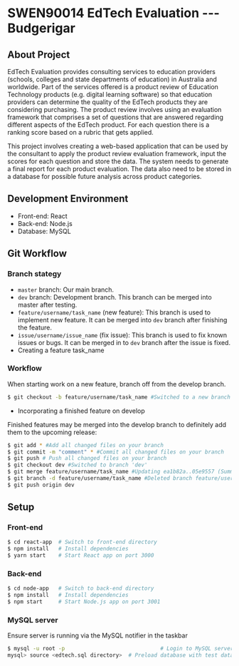 # SWEN90014 EdTech Evaluation --- Budgerigar
## About Project
EdTech Evaluation provides consulting services to education providers (schools, colleges and state departments of education) in Australia and worldwide. Part of the services offered is a product review of Education Technology products (e.g. digital learning software) so that education providers can determine the quality of the EdTech products they are considering purchasing. The product review involves using an evaluation framework that comprises a set of questions that are answered regarding different aspects of the EdTech product. For each question there is a ranking score based on a rubric that gets applied.

This project involves creating a web-based application that can be used by the consultant to apply the product review evaluation framework, input the scores for each question and store the data. The system needs to generate a final report for each product evaluation. The data also need to be stored in a database for possible future analysis across product categories. 

## Development Environment
* Front-end: React
* Back-end: Node.js
* Database: MySQL

## Git Workflow
### Branch stategy
- `master` branch: Our main branch.
- `dev` branch: Development branch. This branch can be merged into master after testing.
- `feature/username/task_name` (new feature): This branch is used to implement new feature. It can be merged into `dev` branch after finishing the feature.
- `issue/username/issue_name` (fix issue): This branch is used to fix known issues or bugs. It can be merged in to `dev` branch after the issue is fixed.
- Creating a feature task_name
 ### Workflow
When starting work on a new feature, branch off from the develop branch.
``` bash
$ git checkout -b feature/username/task_name #Switched to a new branch "feature/username/task_name"
```
- Incorporating a finished feature on develop

Finished features may be merged into the develop branch to definitely add them to the upcoming release:
``` bash
$ git add * #Add all changed files on your branch
$ git commit -m "comment" * #Commit all changed files on your branch
$ git push # Push all changed files on your branch
$ git checkout dev #Switched to branch 'dev'
$ git merge feature/username/task_name #Updating ea1b82a..05e9557 (Summary of changes)
$ git branch -d feature/username/task_name #Deleted branch feature/username/task_name (was 05e9557).
$ git push origin dev
```

## Setup
### Front-end
``` bash
$ cd react-app  # Switch to front-end directory
$ npm install   # Install dependencies
$ yarn start    # Start React app on port 3000
```
### Back-end
``` bash
$ cd node-app   # Switch to back-end directory
$ npm install   # Install dependencies
$ npm start     # Start Node.js app on port 3001
```
### MySQL server
Ensure server is running via the MySQL notifier in the taskbar
``` bash
$ mysql -u root -p                              # Login to MySQL server, change password to 'edtech' if needed
mysql> source <edtech.sql directory>  # Preload database with test data
```